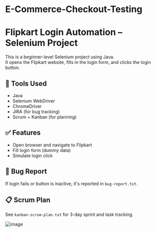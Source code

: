 # E-Commerce-Checkout-Testing

# Flipkart Login Automation – Selenium Project

This is a beginner-level Selenium project using Java.  
It opens the Flipkart website, fills in the login form, and clicks the login button.

## 🔧 Tools Used
- Java
- Selenium WebDriver
- ChromeDriver
- JIRA (for bug tracking)
- Scrum + Kanban (for planning)

## ✅ Features
- Open browser and navigate to Flipkart
- Fill login form (dummy data)
- Simulate login click

## 🐞 Bug Report
If login fails or button is inactive, it's reported in `bug-report.txt`.

## 📋 Scrum Plan
See `kanban-scrum-plan.txt` for 3-day sprint and task tracking.


![image](https://github.com/user-attachments/assets/cba83292-f7bb-4d6b-8e8e-794f3019dcb8)
